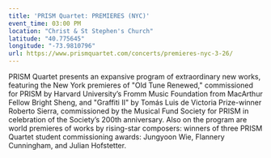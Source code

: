 ```yaml
---
title: 'PRISM Quartet: PREMIERES (NYC)'
event_time: 03:00 PM
location: "Christ & St Stephen's Church"
latitude: "40.775645"
longitude: "-73.9810796"
url: https://www.prismquartet.com/concerts/premieres-nyc-3-26/
---
```

PRISM Quartet presents an expansive program of extraordinary new works, featuring the New York premieres of "Old Tune Renewed," commissioned for PRISM by Harvard University’s Fromm Music Foundation from MacArthur Fellow Bright Sheng, and "Graffiti II" by Tomás Luis de Victoria Prize-winner Roberto Sierra, commissioned by the Musical Fund Society for PRISM in celebration of the Society’s 200th anniversary. Also on the program are world premieres of works by rising-star composers: winners of three PRISM Quartet student commissioning awards: Jungyoon Wie, Flannery Cunningham, and Julian Hofstetter.
